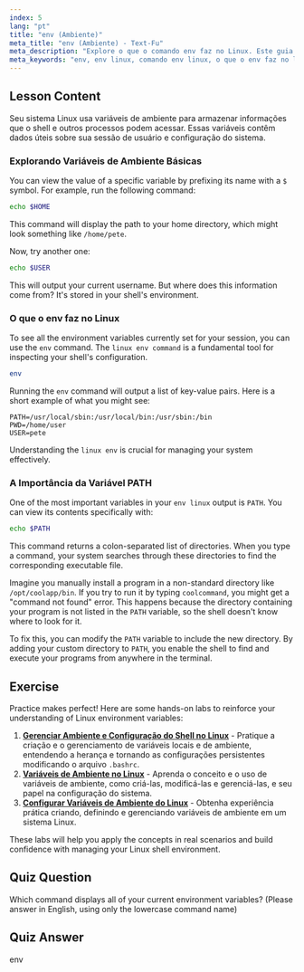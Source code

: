 ```yaml
---
index: 5
lang: "pt"
title: "env (Ambiente)"
meta_title: "env (Ambiente) - Text-Fu"
meta_description: "Explore o que o comando env faz no Linux. Este guia explica como visualizar e usar variáveis de ambiente do Linux como PATH, HOME e USER com o comando env."
meta_keywords: "env, env linux, comando env linux, o que o env faz no linux, variáveis de ambiente, variável PATH, variáveis de shell"
---
```


## Lesson Content

Seu sistema Linux usa variáveis de ambiente para armazenar informações que o shell e outros processos podem acessar. Essas variáveis contêm dados úteis sobre sua sessão de usuário e configuração do sistema.

### Explorando Variáveis de Ambiente Básicas

You can view the value of a specific variable by prefixing its name with a `$` symbol. For example, run the following command:

```bash
echo $HOME
```

This command will display the path to your home directory, which might look something like `/home/pete`.

Now, try another one:

```bash
echo $USER
```

This will output your current username. But where does this information come from? It's stored in your shell's environment.

### O que o env faz no Linux

To see all the environment variables currently set for your session, you can use the `env` command. The `linux env command` is a fundamental tool for inspecting your shell's configuration.

```bash
env
```

Running the `env` command will output a list of key-value pairs. Here is a short example of what you might see:

```plaintext
PATH=/usr/local/sbin:/usr/local/bin:/usr/sbin:/bin
PWD=/home/user
USER=pete
```

Understanding the `linux env` is crucial for managing your system effectively.

### A Importância da Variável PATH

One of the most important variables in your `env linux` output is `PATH`. You can view its contents specifically with:

```bash
echo $PATH
```

This command returns a colon-separated list of directories. When you type a command, your system searches through these directories to find the corresponding executable file.

Imagine you manually install a program in a non-standard directory like `/opt/coolapp/bin`. If you try to run it by typing `coolcommand`, you might get a "command not found" error. This happens because the directory containing your program is not listed in the `PATH` variable, so the shell doesn't know where to look for it.

To fix this, you can modify the `PATH` variable to include the new directory. By adding your custom directory to `PATH`, you enable the shell to find and execute your programs from anywhere in the terminal.

## Exercise

Practice makes perfect! Here are some hands-on labs to reinforce your understanding of Linux environment variables:

1. **[Gerenciar Ambiente e Configuração do Shell no Linux](https://labex.io/pt/labs/comptia-manage-shell-environment-and-configuration-in-linux-590838)** - Pratique a criação e o gerenciamento de variáveis locais e de ambiente, entendendo a herança e tornando as configurações persistentes modificando o arquivo `.bashrc`.
2. **[Variáveis de Ambiente no Linux](https://labex.io/pt/labs/linux-environment-variables-in-linux-385274)** - Aprenda o conceito e o uso de variáveis de ambiente, como criá-las, modificá-las e gerenciá-las, e seu papel na configuração do sistema.
3. **[Configurar Variáveis de Ambiente do Linux](https://labex.io/pt/labs/linux-configure-linux-environment-variables-437861)** - Obtenha experiência prática criando, definindo e gerenciando variáveis de ambiente em um sistema Linux.

These labs will help you apply the concepts in real scenarios and build confidence with managing your Linux shell environment.

## Quiz Question

Which command displays all of your current environment variables? (Please answer in English, using only the lowercase command name)

## Quiz Answer

env
